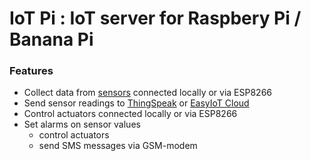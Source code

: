 # IoT Pi : IoT server for Raspbery Pi / Banana Pi

### Features
- Collect data from [sensors](https://github.com/borischernov/iot_pi/wiki) connected locally or via ESP8266
- Send sensor readings to [ThingSpeak](https://thingspeak.com) or [EasyIoT Cloud](http://cloud.iot-playground.com/)
- Control actuators connected locally or via ESP8266
- Set alarms on sensor values
  - control actuators
  - send SMS messages via GSM-modem
